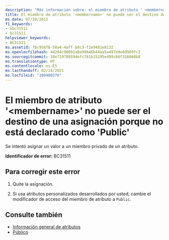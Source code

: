 ```yaml
---
description: "Más información sobre: el miembro de atributo ' <membername> ' no puede ser el destino de una asignación porque no está declarado como ' Public '"
title: El miembro de atributo '<membername>' no puede ser el destino de una asignación porque no está declarado como 'Public'
ms.date: 07/20/2015
f1_keywords:
- vbc31511
- bc31511
helpviewer_keywords:
- BC31511
ms.assetid: f8c958f6-58a4-4aff-b8c3-f2e9481e8132
ms.openlocfilehash: 4d204c90891a8e99846b44aa5a497e9e8d989fc2
ms.sourcegitcommit: 10e719780594efc781b15295e499c66f316068b8
ms.translationtype: MT
ms.contentlocale: es-ES
ms.lasthandoff: 02/14/2021
ms.locfileid: "100480276"
---
```

# <a name="attribute-member-membername-cannot-be-the-target-of-an-assignment-because-it-is-not-declared-public"></a>El miembro de atributo '\<membername>' no puede ser el destino de una asignación porque no está declarado como 'Public'

Se intentó asignar un valor a un miembro privado de un atributo.  
  
 **Identificador de error:** BC31511  
  
## <a name="to-correct-this-error"></a>Para corregir este error  
  
1. Quite la asignación.  
  
2. Si usa atributos personalizados desarrollados por usted, cambie el modificador de acceso del miembro de atributo a `Public`.  
  
## <a name="see-also"></a>Consulte también

- [Información general de atributos](../programming-guide/concepts/attributes/index.md)
- [Público](../language-reference/modifiers/public.md)
